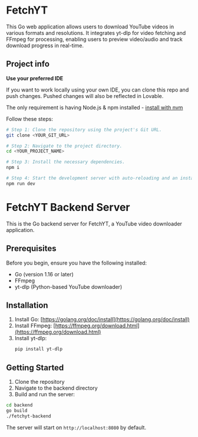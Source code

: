 # FetchYT
This Go web application allows users to download YouTube videos in various formats and resolutions. It integrates yt-dlp for video fetching and FFmpeg for processing, enabling users to preview video/audio and track download progress in real-time.

## Project info

**Use your preferred IDE**

If you want to work locally using your own IDE, you can clone this repo and push changes. Pushed changes will also be reflected in Lovable.

The only requirement is having Node.js & npm installed - [install with nvm](https://github.com/nvm-sh/nvm#installing-and-updating)

Follow these steps:

```sh
# Step 1: Clone the repository using the project's Git URL.
git clone <YOUR_GIT_URL>

# Step 2: Navigate to the project directory.
cd <YOUR_PROJECT_NAME>

# Step 3: Install the necessary dependencies.
npm i

# Step 4: Start the development server with auto-reloading and an instant preview.
npm run dev
```

# FetchYT Backend Server

This is the Go backend server for FetchYT, a YouTube video downloader application.

## Prerequisites

Before you begin, ensure you have the following installed:
- Go (version 1.16 or later)
- FFmpeg
- yt-dlp (Python-based YouTube downloader)

## Installation

1. Install Go: [https://golang.org/doc/install](https://golang.org/doc/install)
2. Install FFmpeg: [https://ffmpeg.org/download.html](https://ffmpeg.org/download.html)
3. Install yt-dlp:
   ```bash
   pip install yt-dlp
   ```

## Getting Started

1. Clone the repository
2. Navigate to the backend directory
3. Build and run the server:

```bash
cd backend
go build
./fetchyt-backend
```

The server will start on `http://localhost:8080` by default.

